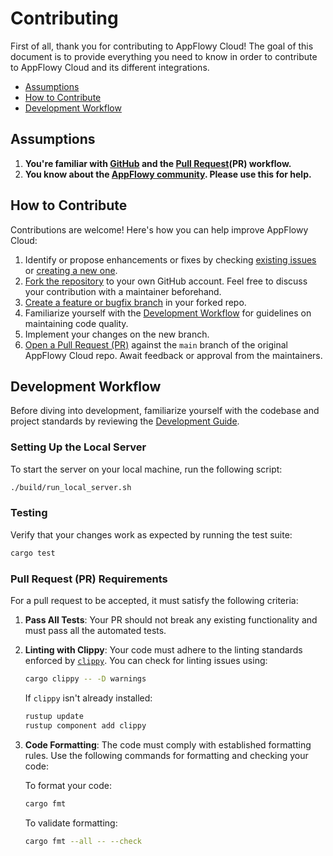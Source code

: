 # Contributing <!-- omit in toc -->

First of all, thank you for contributing to AppFlowy Cloud! The goal of this document is to provide everything you need 
to know in order to contribute to AppFlowy Cloud and its different integrations.

- [Assumptions](#assumptions)
- [How to Contribute](#how-to-contribute)
- [Development Workflow](#development-workflow)


## Assumptions

1. **You're familiar with [GitHub](https://github.com) and the [Pull Request](https://help.github.com/en/github/collaborating-with-issues-and-pull-requests/about-pull-requests)(PR) workflow.**
2. **You know about the [AppFlowy community](https://discord.gg/9Q2xaN37tV"). Please use this for help.**

## How to Contribute 

Contributions are welcome! Here's how you can help improve AppFlowy Cloud:

1. Identify or propose enhancements or fixes by checking [existing issues](https://github.com/AppFlowy-IO/AppFlowy-Cloud/issues) or [creating a new one](https://github.com/AppFlowy-IO/AppFlowy-Cloud/issues/new/choose).
2. [Fork the repository](https://help.github.com/en/github/getting-started-with-github/fork-a-repo) to your own GitHub account. Feel free to discuss your contribution with a maintainer beforehand.
3. [Create a feature or bugfix branch](https://help.github.com/en/github/collaborating-with-issues-and-pull-requests/creating-and-deleting-branches-within-your-repository) in your forked repo.
4. Familiarize yourself with the [Development Workflow](#development-workflow) for guidelines on maintaining code quality.
5. Implement your changes on the new branch.
6. [Open a Pull Request (PR)](https://help.github.com/en/github/collaborating-with-issues-and-pull-requests/creating-a-pull-request-from-a-fork) against the `main` branch of the original AppFlowy Cloud repo. Await feedback or approval from the maintainers.


## Development Workflow 

Before diving into development, familiarize yourself with the codebase and project standards by reviewing the [Development Guide](./GUIDE.md).

### Setting Up the Local Server

To start the server on your local machine, run the following script:

```bash
./build/run_local_server.sh
```

### Testing

Verify that your changes work as expected by running the test suite:

```bash
cargo test
```

### Pull Request (PR) Requirements

For a pull request to be accepted, it must satisfy the following criteria:

1. **Pass All Tests**: Your PR should not break any existing functionality and must pass all the automated tests.

2. **Linting with Clippy**: Your code must adhere to the linting standards enforced by [`clippy`](https://github.com/rust-lang/rust-clippy). You can check for linting issues using:

   ```bash
   cargo clippy -- -D warnings
   ```

   If `clippy` isn't already installed:

   ```bash
   rustup update
   rustup component add clippy
   ```

3. **Code Formatting**: The code must comply with established formatting rules. Use the following commands for formatting and checking your code:

   To format your code:

   ```bash
   cargo fmt
   ```

   To validate formatting:

   ```bash
   cargo fmt --all -- --check
   ```
